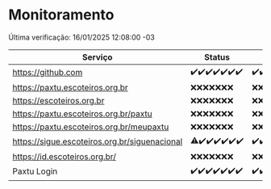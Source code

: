 # Monitoramento

Última verificação: 16/01/2025 12:08:00 -03

|Serviço|Status|Últimas 24h|
|---|---|---|
|https://github.com|<span title="2025-01-09: OK=23">✔️</span><span title="2025-01-10: OK=23">✔️</span><span title="2025-01-11: OK=23">✔️</span><span title="2025-01-12: OK=23">✔️</span><span title="2025-01-13: OK=23">✔️</span><span title="2025-01-14: OK=23">✔️</span><span title="2025-01-15: OK=14">✔️</span>|<span title="15/01/2025 12:08:00 -03 : 200">✔️</span><span title="15/01/2025 13:09:00 -03 : 200">✔️</span><span title="15/01/2025 14:07:00 -03 : 200">✔️</span><span title="15/01/2025 15:11:00 -03 : 200">✔️</span><span title="15/01/2025 16:06:00 -03 : 200">✔️</span><span title="15/01/2025 17:08:00 -03 : 200">✔️</span><span title="15/01/2025 18:07:00 -03 : 200">✔️</span><span title="15/01/2025 19:07:00 -03 : 200">✔️</span><span title="15/01/2025 20:08:00 -03 : 200">✔️</span><span title="15/01/2025 21:39:00 -03 : 200">✔️</span><span title="15/01/2025 23:06:00 -03 : 200">✔️</span><span title="16/01/2025 00:09:00 -03 : 200">✔️</span><span title="16/01/2025 01:09:00 -03 : 200">✔️</span><span title="16/01/2025 02:08:00 -03 : 200">✔️</span><span title="16/01/2025 03:11:00 -03 : 200">✔️</span><span title="16/01/2025 04:08:00 -03 : 200">✔️</span><span title="16/01/2025 05:11:00 -03 : 200">✔️</span><span title="16/01/2025 06:08:00 -03 : 200">✔️</span><span title="16/01/2025 07:09:00 -03 : 200">✔️</span><span title="16/01/2025 08:06:00 -03 : 200">✔️</span><span title="16/01/2025 09:14:00 -03 : 200">✔️</span><span title="16/01/2025 10:14:00 -03 : 200">✔️</span><span title="16/01/2025 11:07:00 -03 : 200">✔️</span><span title="16/01/2025 12:08:00 -03 : 200">✔️</span>|
|https://paxtu.escoteiros.org.br|<span title="2025-01-09: Falhas=23">❌</span><span title="2025-01-10: Falhas=23">❌</span><span title="2025-01-11: Falhas=23">❌</span><span title="2025-01-12: Falhas=23">❌</span><span title="2025-01-13: Falhas=23">❌</span><span title="2025-01-14: Falhas=23">❌</span><span title="2025-01-15: Falhas=14">❌</span>|<span title="15/01/2025 12:08:00 -03 : 403">❌</span><span title="15/01/2025 13:09:00 -03 : 403">❌</span><span title="15/01/2025 14:07:00 -03 : 403">❌</span><span title="15/01/2025 15:11:00 -03 : 403">❌</span><span title="15/01/2025 16:06:00 -03 : 403">❌</span><span title="15/01/2025 17:08:00 -03 : 403">❌</span><span title="15/01/2025 18:07:00 -03 : 403">❌</span><span title="15/01/2025 19:07:00 -03 : 403">❌</span><span title="15/01/2025 20:08:00 -03 : 403">❌</span><span title="15/01/2025 21:39:00 -03 : 403">❌</span><span title="15/01/2025 23:06:00 -03 : 403">❌</span><span title="16/01/2025 00:09:00 -03 : 403">❌</span><span title="16/01/2025 01:09:00 -03 : 403">❌</span><span title="16/01/2025 02:08:00 -03 : 403">❌</span><span title="16/01/2025 03:11:00 -03 : 403">❌</span><span title="16/01/2025 04:08:00 -03 : 403">❌</span><span title="16/01/2025 05:11:00 -03 : 403">❌</span><span title="16/01/2025 06:08:00 -03 : 403">❌</span><span title="16/01/2025 07:09:00 -03 : 403">❌</span><span title="16/01/2025 08:06:00 -03 : 403">❌</span><span title="16/01/2025 09:14:00 -03 : 403">❌</span><span title="16/01/2025 10:14:00 -03 : 403">❌</span><span title="16/01/2025 11:07:00 -03 : 403">❌</span><span title="16/01/2025 12:08:00 -03 : 403">❌</span>|
|https://escoteiros.org.br|<span title="2025-01-09: Falhas=23">❌</span><span title="2025-01-10: Falhas=23">❌</span><span title="2025-01-11: Falhas=23">❌</span><span title="2025-01-12: Falhas=23">❌</span><span title="2025-01-13: Falhas=23">❌</span><span title="2025-01-14: Falhas=23">❌</span><span title="2025-01-15: Falhas=14">❌</span>|<span title="15/01/2025 12:08:00 -03 : 403">❌</span><span title="15/01/2025 13:09:00 -03 : 403">❌</span><span title="15/01/2025 14:07:00 -03 : 403">❌</span><span title="15/01/2025 15:11:00 -03 : 403">❌</span><span title="15/01/2025 16:06:00 -03 : 403">❌</span><span title="15/01/2025 17:08:00 -03 : 403">❌</span><span title="15/01/2025 18:07:00 -03 : 403">❌</span><span title="15/01/2025 19:07:00 -03 : 403">❌</span><span title="15/01/2025 20:08:00 -03 : 403">❌</span><span title="15/01/2025 21:39:00 -03 : 403">❌</span><span title="15/01/2025 23:06:00 -03 : 403">❌</span><span title="16/01/2025 00:09:00 -03 : 403">❌</span><span title="16/01/2025 01:09:00 -03 : 403">❌</span><span title="16/01/2025 02:08:00 -03 : 403">❌</span><span title="16/01/2025 03:11:00 -03 : 403">❌</span><span title="16/01/2025 04:08:00 -03 : 403">❌</span><span title="16/01/2025 05:11:00 -03 : 403">❌</span><span title="16/01/2025 06:08:00 -03 : 403">❌</span><span title="16/01/2025 07:09:00 -03 : 403">❌</span><span title="16/01/2025 08:06:00 -03 : 403">❌</span><span title="16/01/2025 09:14:00 -03 : 403">❌</span><span title="16/01/2025 10:14:00 -03 : 403">❌</span><span title="16/01/2025 11:07:00 -03 : 403">❌</span><span title="16/01/2025 12:08:00 -03 : 403">❌</span>|
|https://paxtu.escoteiros.org.br/paxtu|<span title="2025-01-09: Falhas=23">❌</span><span title="2025-01-10: Falhas=23">❌</span><span title="2025-01-11: Falhas=23">❌</span><span title="2025-01-12: Falhas=23">❌</span><span title="2025-01-13: Falhas=23">❌</span><span title="2025-01-14: Falhas=23">❌</span><span title="2025-01-15: Falhas=14">❌</span>|<span title="15/01/2025 12:08:00 -03 : 403">❌</span><span title="15/01/2025 13:09:00 -03 : 403">❌</span><span title="15/01/2025 14:07:00 -03 : 403">❌</span><span title="15/01/2025 15:11:00 -03 : 403">❌</span><span title="15/01/2025 16:06:00 -03 : 403">❌</span><span title="15/01/2025 17:08:00 -03 : 403">❌</span><span title="15/01/2025 18:07:00 -03 : 403">❌</span><span title="15/01/2025 19:07:00 -03 : 403">❌</span><span title="15/01/2025 20:08:00 -03 : 403">❌</span><span title="15/01/2025 21:39:00 -03 : 403">❌</span><span title="15/01/2025 23:06:00 -03 : 403">❌</span><span title="16/01/2025 00:09:00 -03 : 403">❌</span><span title="16/01/2025 01:09:00 -03 : 403">❌</span><span title="16/01/2025 02:08:00 -03 : 403">❌</span><span title="16/01/2025 03:11:00 -03 : 403">❌</span><span title="16/01/2025 04:08:00 -03 : 403">❌</span><span title="16/01/2025 05:11:00 -03 : 403">❌</span><span title="16/01/2025 06:08:00 -03 : 403">❌</span><span title="16/01/2025 07:09:00 -03 : 403">❌</span><span title="16/01/2025 08:06:00 -03 : 403">❌</span><span title="16/01/2025 09:14:00 -03 : 403">❌</span><span title="16/01/2025 10:14:00 -03 : 403">❌</span><span title="16/01/2025 11:07:00 -03 : 403">❌</span><span title="16/01/2025 12:08:00 -03 : 403">❌</span>|
|https://paxtu.escoteiros.org.br/meupaxtu|<span title="2025-01-09: Falhas=23">❌</span><span title="2025-01-10: Falhas=23">❌</span><span title="2025-01-11: Falhas=23">❌</span><span title="2025-01-12: Falhas=23">❌</span><span title="2025-01-13: Falhas=23">❌</span><span title="2025-01-14: Falhas=23">❌</span><span title="2025-01-15: Falhas=14">❌</span>|<span title="15/01/2025 12:08:00 -03 : 403">❌</span><span title="15/01/2025 13:09:00 -03 : 403">❌</span><span title="15/01/2025 14:07:00 -03 : 403">❌</span><span title="15/01/2025 15:11:00 -03 : 403">❌</span><span title="15/01/2025 16:06:00 -03 : 403">❌</span><span title="15/01/2025 17:08:00 -03 : 403">❌</span><span title="15/01/2025 18:07:00 -03 : 403">❌</span><span title="15/01/2025 19:07:00 -03 : 403">❌</span><span title="15/01/2025 20:08:00 -03 : 403">❌</span><span title="15/01/2025 21:39:00 -03 : 403">❌</span><span title="15/01/2025 23:06:00 -03 : 403">❌</span><span title="16/01/2025 00:09:00 -03 : 403">❌</span><span title="16/01/2025 01:09:00 -03 : 403">❌</span><span title="16/01/2025 02:08:00 -03 : 403">❌</span><span title="16/01/2025 03:11:00 -03 : 403">❌</span><span title="16/01/2025 04:08:00 -03 : 403">❌</span><span title="16/01/2025 05:11:00 -03 : 403">❌</span><span title="16/01/2025 06:08:00 -03 : 403">❌</span><span title="16/01/2025 07:09:00 -03 : 403">❌</span><span title="16/01/2025 08:06:00 -03 : 403">❌</span><span title="16/01/2025 09:14:00 -03 : 403">❌</span><span title="16/01/2025 10:14:00 -03 : 403">❌</span><span title="16/01/2025 11:07:00 -03 : 403">❌</span><span title="16/01/2025 12:08:00 -03 : 403">❌</span>|
|https://sigue.escoteiros.org.br/siguenacional|<span title="2025-01-09: OK=22, Falhas=1">⚠️</span><span title="2025-01-10: OK=23">✔️</span><span title="2025-01-11: OK=23">✔️</span><span title="2025-01-12: OK=23">✔️</span><span title="2025-01-13: OK=23">✔️</span><span title="2025-01-14: OK=23">✔️</span><span title="2025-01-15: OK=14">✔️</span>|<span title="15/01/2025 12:08:00 -03 : 200">✔️</span><span title="15/01/2025 13:09:00 -03 : 200">✔️</span><span title="15/01/2025 14:07:00 -03 : 200">✔️</span><span title="15/01/2025 15:11:00 -03 : 200">✔️</span><span title="15/01/2025 16:06:00 -03 : 200">✔️</span><span title="15/01/2025 17:08:00 -03 : 200">✔️</span><span title="15/01/2025 18:07:00 -03 : 200">✔️</span><span title="15/01/2025 19:07:00 -03 : 200">✔️</span><span title="15/01/2025 20:08:00 -03 : 200">✔️</span><span title="15/01/2025 21:39:00 -03 : 200">✔️</span><span title="15/01/2025 23:06:00 -03 : 200">✔️</span><span title="16/01/2025 00:09:00 -03 : 200">✔️</span><span title="16/01/2025 01:09:00 -03 : 200">✔️</span><span title="16/01/2025 02:08:00 -03 : 200">✔️</span><span title="16/01/2025 03:11:00 -03 : 200">✔️</span><span title="16/01/2025 04:08:00 -03 : 200">✔️</span><span title="16/01/2025 05:11:00 -03 : 200">✔️</span><span title="16/01/2025 06:08:00 -03 : 200">✔️</span><span title="16/01/2025 07:09:00 -03 : 200">✔️</span><span title="16/01/2025 08:06:00 -03 : 200">✔️</span><span title="16/01/2025 09:14:00 -03 : 200">✔️</span><span title="16/01/2025 10:14:00 -03 : 200">✔️</span><span title="16/01/2025 11:07:00 -03 : 200">✔️</span><span title="16/01/2025 12:08:00 -03 : 200">✔️</span>|
|https://id.escoteiros.org.br/|<span title="2025-01-09: Falhas=23">❌</span><span title="2025-01-10: Falhas=23">❌</span><span title="2025-01-11: Falhas=23">❌</span><span title="2025-01-12: Falhas=23">❌</span><span title="2025-01-13: Falhas=23">❌</span><span title="2025-01-14: Falhas=23">❌</span><span title="2025-01-15: Falhas=14">❌</span>|<span title="15/01/2025 12:08:00 -03 : 403">❌</span><span title="15/01/2025 13:09:00 -03 : 403">❌</span><span title="15/01/2025 14:07:00 -03 : 403">❌</span><span title="15/01/2025 15:11:00 -03 : 403">❌</span><span title="15/01/2025 16:06:00 -03 : 403">❌</span><span title="15/01/2025 17:08:00 -03 : 403">❌</span><span title="15/01/2025 18:07:00 -03 : 403">❌</span><span title="15/01/2025 19:07:00 -03 : 403">❌</span><span title="15/01/2025 20:08:00 -03 : 403">❌</span><span title="15/01/2025 21:39:00 -03 : 403">❌</span><span title="15/01/2025 23:06:00 -03 : 403">❌</span><span title="16/01/2025 00:09:00 -03 : 403">❌</span><span title="16/01/2025 01:10:00 -03 : 403">❌</span><span title="16/01/2025 02:08:00 -03 : 403">❌</span><span title="16/01/2025 03:11:00 -03 : 403">❌</span><span title="16/01/2025 04:08:00 -03 : 403">❌</span><span title="16/01/2025 05:11:00 -03 : 403">❌</span><span title="16/01/2025 06:08:00 -03 : 403">❌</span><span title="16/01/2025 07:09:00 -03 : 403">❌</span><span title="16/01/2025 08:06:00 -03 : 403">❌</span><span title="16/01/2025 09:14:00 -03 : 403">❌</span><span title="16/01/2025 10:14:00 -03 : 403">❌</span><span title="16/01/2025 11:07:00 -03 : 403">❌</span><span title="16/01/2025 12:08:00 -03 : 403">❌</span>|
|Paxtu Login|<span title="2025-01-09: OK=23">✔️</span><span title="2025-01-10: OK=23">✔️</span><span title="2025-01-11: OK=23">✔️</span><span title="2025-01-12: OK=23">✔️</span><span title="2025-01-13: OK=23">✔️</span><span title="2025-01-14: OK=23">✔️</span><span title="2025-01-15: OK=14">✔️</span>|<span title="15/01/2025 12:08:00 -03 : 200">✔️</span><span title="15/01/2025 13:09:00 -03 : 200">✔️</span><span title="15/01/2025 14:07:00 -03 : 200">✔️</span><span title="15/01/2025 15:11:00 -03 : 200">✔️</span><span title="15/01/2025 16:06:00 -03 : 200">✔️</span><span title="15/01/2025 17:08:00 -03 : 200">✔️</span><span title="15/01/2025 18:07:00 -03 : 200">✔️</span><span title="15/01/2025 19:07:00 -03 : 200">✔️</span><span title="15/01/2025 20:08:00 -03 : 200">✔️</span><span title="15/01/2025 21:39:00 -03 : 200">✔️</span><span title="15/01/2025 23:06:00 -03 : 200">✔️</span><span title="16/01/2025 00:09:00 -03 : 200">✔️</span><span title="16/01/2025 01:10:00 -03 : 200">✔️</span><span title="16/01/2025 02:08:00 -03 : 200">✔️</span><span title="16/01/2025 03:11:00 -03 : 200">✔️</span><span title="16/01/2025 04:08:00 -03 : 200">✔️</span><span title="16/01/2025 05:11:00 -03 : 200">✔️</span><span title="16/01/2025 06:08:00 -03 : 200">✔️</span><span title="16/01/2025 07:09:00 -03 : 200">✔️</span><span title="16/01/2025 08:06:00 -03 : 200">✔️</span><span title="16/01/2025 09:14:00 -03 : 200">✔️</span><span title="16/01/2025 10:14:00 -03 : 200">✔️</span><span title="16/01/2025 11:07:00 -03 : 200">✔️</span><span title="16/01/2025 12:08:00 -03 : 200">✔️</span>|
